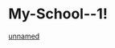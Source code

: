 # My-School--1!
[unnamed](https://user-images.githubusercontent.com/83659076/124543789-8629e600-de43-11eb-9282-c7ad606dfcf2.png)
